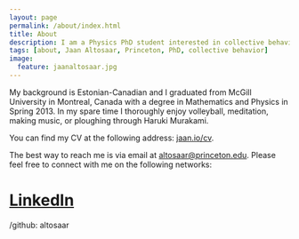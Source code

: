 ```yaml
---
layout: page
permalink: /about/index.html
title: About
description: I am a Physics PhD student interested in collective behavior, computational neuroscience, and science outreach.
tags: [about, Jaan Altosaar, Princeton, PhD, collective behavior]
image:
  feature: jaanaltosaar.jpg
---
```

My background is Estonian-Canadian and I graduated from McGill University in Montreal, Canada with a degree in Mathematics and Physics in Spring 2013. In my spare time I thoroughly enjoy volleyball, meditation, making music, or ploughing through Haruki Murakami.

You can find my CV at the following address: [jaan.io/cv](https://jaan.io/cv).

The best way to reach me is via email at [altosaar@princeton.edu](mailto:altosaar@princeton.edu). Please feel free to connect with me on the following networks:

# <a href="http://www.linkedin.com/in/jaanaltosaar" target="_blank"><i class="icon-linkedin"></i> LinkedIn</a>

 /github: altosaar






